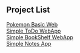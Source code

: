 ## Project List

[Pokemon Basic Web](https://pokemondicoding.vercel.app/)
<br>
[Simple ToDo WebApp](https://todoapps-one.vercel.app/)
<br>
[Simple BookShelf WebApp](https://your-bookshelf-app.vercel.app/)
<br>
[Simple Notes App](https://your-personal-notes-app.netlify.app/)
